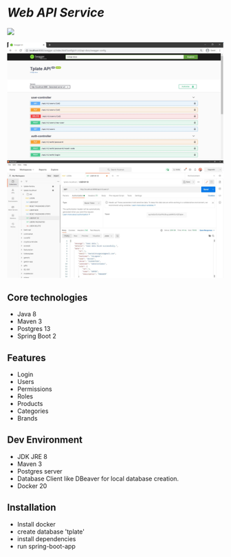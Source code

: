 # _Web API Service_
![](https://github.com/danielchungara1/v1-tplate-ws/workflows/tests/badge.svg)

![alt text](https://raw.githubusercontent.com/danielchungara1/v1-tplate-ws/develop/src/main/resources/imgs/readme/swagger.JPG?raw=true)
![alt text](https://raw.githubusercontent.com/danielchungara1/v1-tplate-ws/develop/src/main/resources/imgs/readme/postman.JPG?raw=true)

## Core technologies 
- Java 8
- Maven 3  
- Postgres 13
- Spring Boot 2

## Features
- Login
- Users  
- Permissions 
- Roles
- Products
- Categories
- Brands

## Dev Environment

- JDK JRE 8
- Maven 3
- Postgres server
- Database Client like DBeaver for local database creation.
- Docker 20

## Installation
- Install docker
- create database 'tplate'
- install dependencies
- run spring-boot-app
